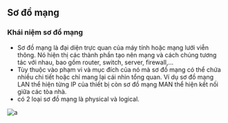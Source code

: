 ﻿## Sơ đồ mạng
### Khái niệm sơ đồ mạng
- Sơ đồ mạng là đại diện trực quan của máy tính hoặc mạng lưới viễn thông. Nó hiện thị các thành phần tạo nên mạng và cách chúng tương tác với nhau, bao gồm router, switch, server, firewall,...
- Tùy thuộc vào phạm vi và mục đích của nó mà sơ đồ mạng có thể chứa nhiều chi tiết hoặc chỉ mang lại cái nhìn tổng quan. Ví dụ sơ đồ mạng LAN thể hiện từng IP của thiết bị còn sơ đồ mạng MAN thể hiện kết nối giữa các tòa nhà.
- có 2 loại sơ đồ mạng là physical và logical.

![a](https://i.imgur.com/wawNkDT.png)
